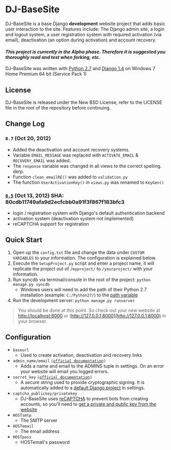 # DJ-BaseSite

DJ-BaseSite is a base Django **development** website project that adds basic user interaction to the site. Features include: The Django admin site, a login and logout system, a user registration system with required activation (via email), deactivation (an option during activation) and account recovery.

#### _This project is currently in the Alpha phase. Therefore it is suggested you thoroughly read and test when forking, etc._

DJ-BaseSite was written with [Python 2.7](http://www.python.org/download/releases/2.7/) and [Django 1.4](https://www.djangoproject.com/download/) on Windows 7 Home Premium 64 bit (Service Pack 1)

## License
DJ-BaseSite is released under the New BSD License, refer to the LICENSE file in the root of the repository before continuing.

## Change Log

### `0.7` (Oct 20, 2012)
* Added the deactivation and account recovery systems.
* Variable `EMAIL_MESSAGE` was replaced with `ACTIVATE_EMAIL` & `RECOVERY_EMAIL` was added. 
* The `response` variable was changed in all views to the correct spelling. derp.
* Function `clean_emailRE()` was added to `validation.py`
* The function `UserActivationKey()` in `views.py` was renamed to `KeyGen()`

### [`0.5`](https://github.com/Kris619/DJ-BaseSite/zipball/80cdb11749afa9d2ecfcbb0a91f3f867f183bfc3) (Oct 13, 2012) SHA: 80cdb11749afa9d2ecfcbb0a91f3f867f183bfc3
* login / registration system with Django's default authentication backend
* activation system (deactivation system not implemented)
* reCAPTCHA support for registration

## Quick Start
1. Open up the `config.txt` file and change the data under `CUSTOM VARIABLES` to your information. The configuration is explained below.
2. Execute the `SetupProject.py` script and enter a project name, it will replicate the project out of `/myproject/` to `/yourproject/` with your information.
3. Run syncdb via terminal/console in the root of the project: `python manage.py syncdb`
    * Windows users will need to add the path of their Python 2.7 installation (example: `C:/Python27/`) to the [path variable](http://showmedo.com/videotutorials/video?name=960000&fromSeriesID=96)
4. Run the development server: `python manage.py runserver`

> You should be done at this point. So check out your new website at [http://localhost:8000](http://localhost:8000) or [http://127.0.0.1:8000](http://127.0.0.1:8000) in your browser.

## Configuration

* `baseurl`
    * Used to create activation, deactivation and recovery links
* `admin_name/email` `(`[`official documentation`](https://docs.djangoproject.com/en/1.4/ref/settings/#admins)`)`
    * Adds a name and email to the ADMINS tuple in settings. On an error your website will email you logged errors.
* `secret_key` `(`[`official documentation`](https://docs.djangoproject.com/en/1.4/ref/settings/#secret-key)`)`
    * A secure string used to provide cryptographic signing. It is automatically added to a [default Django project](https://docs.djangoproject.com/en/dev/intro/tutorial01/#creating-a-project) in settings.
* `captcha_publickey/privatekey`
    * DJ-BaseSite uses [reCAPTCHA](http://www.google.com/recaptcha/learnmore) to prevent bots from creating accounts, so you'll need to [get a private and public key from the website](http://www.google.com/recaptcha)
* `HOSTsmtp`
    * The SMTP server
* `HOSTemail`
    * The email address
* `HOSTpass`
   * HOSTemail's password